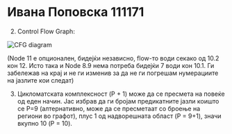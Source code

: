# Ивана Поповска 111171

2. Control Flow Graph:

![CFG diagram](https://github.com/ivanapopovska23/SI_2024_lab2_111171/assets/166624891/31f7d016-1579-40f9-9e54-45324d3b4d16)

(Node 11 е опционален, бидејќи независно, flow-то води секако од 10.2 кон 12. Исто така и Node 8.9 нема потреба бидејќи 7 води кон 10.1. Ги забележав на крај и не ги изменив за да не ги погрешам нумерациите на јазлите кои следат)

3. Цикломатската комплексност (P + 1) може да се пресмета на повеќе од еден начин. Јас избрав да ги бројам предикатните јазли коишто се P=9 (алтернативно, може да се пресметаат со броење на региони во графот), плус 1 од надворешната област (P = 9+1), значи вкупно 10 (P = 10).
